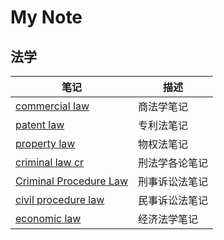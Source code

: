 # My Note
## 法学

| 笔记                                                  | 描述           |
|-------------------------------------------------------|----------------|
| [commercial law](./commercial_law.md)                 | 商法学笔记     |
| [patent law](./patent_law.md)                         | 专利法笔记     |
| [property law](./property_law.md)                     | 物权法笔记     |
| [criminal law cr](./criminal_law_cr.md)               | 刑法学各论笔记 |
| [Criminal Procedure Law](./Criminal_Procedure_Law.md) | 刑事诉讼法笔记 |
| [civil procedure law](./civil_procedure_law.md)       | 民事诉讼法笔记 |
| [economic law](./economic_law.md)                     | 经济法学笔记   |
